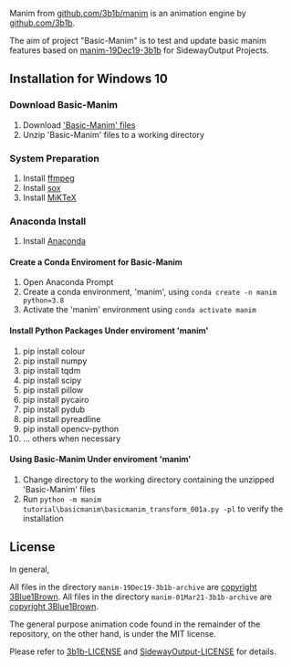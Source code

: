 Manim from [github.com/3b1b/manim](https://github.com/3b1b/manim) is an animation engine 
by [github.com/3b1b](https://github.com/3b1b).

The aim of project "Basic-Manim" is to test and update basic manim features based on 
[manim-19Dec19-3b1b](https://github.com/3b1b/manim/tree/ba2f2f8840df37b2e7de2841c961d9a02b03c9e4) for SidewayOutput Projects.

## Installation for Windows 10
### Download Basic-Manim
1. Download ['Basic-Manim' files](https://github.com/SidewayOutput/Basic-Manim/archive/main.zip)
2. Unzip 'Basic-Manim' files to a working directory

### System Preparation
1. Install [ffmpeg](https://www.ffmpeg.org)
2. Install [sox](http://sox.sourceforge.net)
3. Install [MiKTeX](https://miktex.org/download)

### Anaconda Install
1. Install [Anaconda](https://www.anaconda.com/products/individual)

#### Create a Conda Enviroment for Basic-Manim
1. Open Anaconda Prompt
2. Create a conda environment, 'manim', using `conda create -n manim python=3.8`
3. Activate the 'manim' environment using `conda activate manim`

#### Install Python Packages Under enviroment 'manim'
1. pip install colour
2. pip install numpy
3. pip install tqdm
4. pip install scipy
5. pip install pillow
6. pip install pycairo
7. pip install pydub
8. pip install pyreadline
9. pip install opencv-python
10. ... others when necessary

#### Using Basic-Manim Under enviroment 'manim'
1. Change directory to the working directory containing the unzipped 'Basic-Manim' files
2. Run `python -m manim tutorial\basicmanim\basicmanim_transform_001a.py -pl` to verify the installation

## License

In general,

All files in the directory `manim-19Dec19-3b1b-archive` are [copyright 3Blue1Brown](https://github.com/SidewayOutput/Basic-Manim/blob/main/manim-19Dec19-3b1b-archive/LICENSE).
All files in the directory `manim-01Mar21-3b1b-archive` are [copyright 3Blue1Brown](https://github.com/SidewayOutput/Basic-Manim/blob/main/manim-01Mar21-3b1b-archive/LICENSE.md).

The general purpose animation code found in the remainder of the repository, on the other hand, 
is under the MIT license.

Please refer to [3b1b-LICENSE](3b1b-LICENSE) and [SidewayOutput-LICENSE](SidewayOutput-LICENSE) for details.
